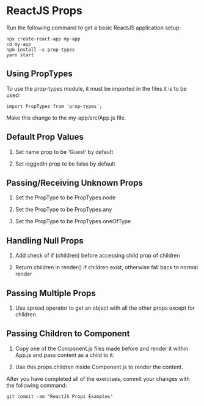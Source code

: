 # ReactJS Props

Run the following command to get a basic ReactJS application setup:

```
npx create-react-app my-app
cd my-app
npm install —s prop-types
yarn start
```

## Using PropTypes

To use the prop-types module, it must be imported in the files it is to be used:

```
import PropTypes from 'prop-types';
```

Make this change to the my-app/src/App.js file.

## Default Prop Values

1. Set name prop to be 'Guest' by default

2. Set loggedIn prop to be false by default

## Passing/Receiving Unknown Props

1. Set the PropType to be PropTypes.node

2. Set the PropType to be PropTypes.any

3. Set the PropType to be PropTypes.oneOfType

## Handling Null Props

1. Add check of if (children) before accessing child prop of children

2. Return children in render() if children exist, otherwise fall back to normal render

## Passing Multiple Props

1. Use spread operator to get an object with all the other props except for children.

## Passing Children to Component

1. Copy one of the Component.js files made before and render it within App.js and pass content as a child to it.

2. Use this.props.children inside Component.js to render the content.

After you have completed all of the exercises, commit your changes with the following command:

```
git commit -am "ReactJS Props Examples"
```
